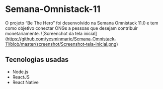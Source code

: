 # Semana-Omnistack-11
O projeto “Be The Hero” foi desenvolvido na Semana Omnistack 11.0 e tem como objetivo conectar ONGs a pessoas que desejam contribuir monetariamente.
![Screenchot da tela inicial] (https://github.com/yesminmarie/Semana-Omnistack-11/blob/master/screenshot/Screenshot-tela-inicial.png)
## Tecnologias usadas
- Node.js
- ReactJS
- React Native
